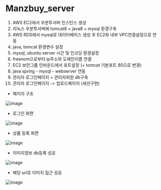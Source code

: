 # Manzbuy_server
1. AWS EC2에서 우분투서버 인스턴스 생성
2. 리눅스 우분투서버에 tomcat8 + java8 + mysql 환경구축
3. AWS RDS에서 mysql로 데이터베이스 생성 후 EC2와 내부 VPC연결설정으로 연동
4. java, tomcat 환경변수 설정
5. mysql, ubuntu server 시간 및 인코딩 환경설정
6. freenom으로부터 ip주소와 도메인이름 연결
7. EC2 보안그룹 인바운드에서 포트설정 (+ tomcat 기본포트 80으로 변경)
8. java spring - mysql - webserver 연동
9. 관리자 로그인페이지 + 관리자회원 db구축
10. 관리자 로그인페이지 -> 업로드페이지 (세션구현)



- 패키지 구조

![image](https://user-images.githubusercontent.com/46255148/61382634-1e8dcf80-a8e8-11e9-8371-309ac64100d3.png)


- 로그인 화면

![image](https://user-images.githubusercontent.com/46255148/61382538-edad9a80-a8e7-11e9-8fc1-e1123e8980b0.png)


- 상품 등록 화면

![image](https://user-images.githubusercontent.com/46255148/61383301-5fd2af00-a8e9-11e9-886d-a64c55866ff7.png)


- 이미지정보 db등록 성공

![image](https://user-images.githubusercontent.com/46255148/61383456-b8a24780-a8e9-11e9-8d97-a772390b1001.png)


- 해당 url로 이미지 접근 성공

![image](https://user-images.githubusercontent.com/46255148/61383507-cfe13500-a8e9-11e9-86f4-90c0f99239b9.png)

